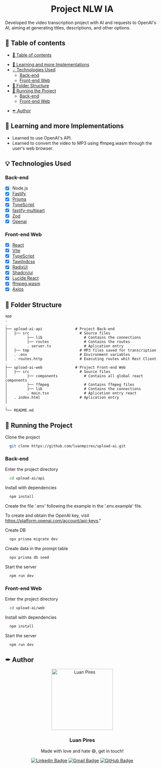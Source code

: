 <p align="center">
  
  
  <h1 align="center">Project NLW IA </h1>

 

Developed the video transcription project with AI and requests to OpenAI's AI, aiming at generating titles, descriptions, and other options.

</p>

## 🧭 Table of contents

- [🧭 Table of contents](#-table-of-contents)
<!-- - [🎥 Implementation Video](#-implementation-video) -->
- [👏 Learning and more Implementations](#-learning-and-more-implementations)
- [💡 Technologies Used](#-technologies-used)
  - [Back-end](#back-end)
  - [Front-end Web](#front-end-web)
- [📂 Folder Structure](#-folder-structure)
- [🚀 Running the Project](#-running-the-project)
  - [Back-end](#back-end-1)
  - [Front-end Web](#front-end-web-1)
<!-- - [🌎 License](#-license) -->
- [✒ Author](#-author)



## 👏 Learning and more Implementations

- Learned to use OpenAI's API.
- Learned to convert the video to MP3 using ffmpeg.wasm through the user's web browser.

## 💡 Technologies Used

### Back-end

- [x] Node.js
- [x] [Fastify](https://fastify.dev/)
- [x] [Prisma](https://www.prisma.io/client)
- [x] [TypeScript](https://www.typescriptlang.org/)
- [x] [fastify-multipart](https://github.com/fastify/fastify-multipart)
- [x] [Zod](https://zod.dev/)
- [x] [Openai](https://platform.openai.com/docs/api-reference)

### Front-end Web

- [x] [React](https://reactjs.org/)
- [x] [Vite](https://vitejs.dev/)
- [x] [TypeScript](https://www.typescriptlang.org/)
- [x] [Tawilndcss](https://tailwindcss.com/)
- [x] [RadixUi](https://www.radix-ui.com/primitives/docs/overview/introduction)
- [x] [Shadcn/ui](https://ui.shadcn.com/docs)
- [x] [Lucide React](https://lucide.dev/guide/packages/lucide-react)
- [x] [ffmpeg.wasm](https://ffmpegwasm.netlify.app/)
- [x] [Axios](https://axios-http.com/ptbr/)

## 📂 Folder Structure

```plainText
app
.
.
├── upload-ai-api               # Project Back-end
│   ├── src                       # Source files
│         ├── lib                   # Contains the connections
│         ├── routes                # Contains the routes
│         . server.ts               # Aplication entry
│   ├── tmp                       # MP3 files saved for transcription
│   . .env                        # Environment variables
│   . routes.http                 # Executing routes whit Rest Client
.
├── upload-ai-web               # Project Front-end Web
│   ├── src                       # Source files
│         ├── components            # Contains all global react components
│         ├── ffmpeg                # Contains ffmpeg files
│         ├── lib                   # Contains the connections
│         . main.tsx                # Aplication entry react
│   . index.html                  # Aplication entry
│
.
└── README.md
```

## 🚀 Running the Project

Clone the project

```bash
  git clone https://github.com/luanmpires/upload-ai.git
```

### Back-end

Enter the project directory

```bash
  cd upload-ai/api
```

Install with dependencies

```bash
  npm install
```

Create the file '.env' following the example in the '.env.example' file.

To create and obtain the OpenAI key, visit https://platform.openai.com/account/api-keys."

Create DB

```bash
  npx prisma migrate dev
```

Create data in the prompt table

```bash
  npx prisma db seed
```

Start the server

```bash
  npm run dev
```

### Front-end Web

Enter the project directory

```bash
  cd upload-ai/web
```

Install with dependencies

```bash
  npm install
```

Start the server

```bash
  npm run dev
```

<!-- ## 🌎 License

This project is under the MIT license. See the [LICENSE](https://github.com/luanmpires/nlw-ia-mastery-092023/blob/main/LICENSE) file for more details. -->

## ✒ Author

<p align="center">
  <img width="200px" alt="Luan Pires" title="Luan Pires" src="https://github.com/luanmpires/default-readme/blob/main/assets/luanmpires.svg" />

  <h3 align="center">Luan Pires</h3>
  
  <p align="center">  
    Made with love and hate 😅, get in touch!
  </p>
</p>  
  
<div align="center">

[![Linkedin Badge](https://img.shields.io/badge/-LinkedIn-1f6feb?style=flat-square&logo=Linkedin&logoColor=white&link=https://www.linkedin.com/in/luanmpires/)](https://www.linkedin.com/in/luanmpires/)
[![Gmail Badge](https://img.shields.io/badge/-luanmpires@gmail.com-1f6feb?style=flat-square&logo=Gmail&logoColor=white&link=mailto:luanmpires@gmail.com)](mailto:luanmpires@gmail.com)
[![GitHub Badge](https://img.shields.io/badge/-GitHub-1f6feb?style=flat-square&logo=GitHub&logoColor=white&link=https://github.com/luanmpires)](https://github.com/luanmpires)

</div>
